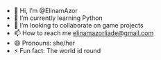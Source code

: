- 👋 Hi, I’m @ElinamAzor
- 🌱 I’m currently learning Python
- 💞️ I’m looking to collaborate on game projects
- 📫 How to reach me elinamazorliade@gmail.com 
- 😄 Pronouns: she/her
- ⚡ Fun fact: The world id round

<!---
ElinamAzor/ElinamAzor is a ✨ special ✨ repository because its `README.md` (this file) appears on your GitHub profile.
You can click the Preview link to take a look at your changes.
--->
